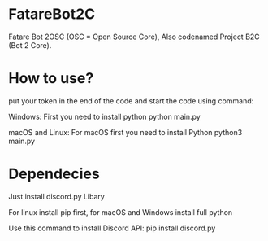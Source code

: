 # FatareBot2C
Fatare Bot 2OSC (OSC = Open Source Core), Also codenamed Project B2C (Bot 2 Core).

# How to use?
put your token in the end of the code and start the code using command:

Windows:
First you need to install python
python main.py 

macOS and Linux:
For macOS first you need to install Python
python3 main.py

# Dependecies
Just install discord.py Libary

For linux install pip first, for macOS and Windows install full python

Use this command to install Discord API:
pip install discord.py
